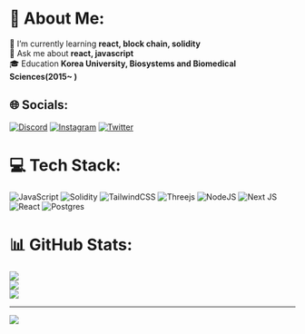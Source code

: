 # 💫 About Me:
🌱 I’m currently learning **react, block chain, solidity**<br>💬 Ask me about **react, javascript**<br>🎓 Education **Korea University, Biosystems and Biomedical Sciences(2015~ )**


## 🌐 Socials:
[![Discord](https://img.shields.io/badge/Discord-%237289DA.svg?logo=discord&logoColor=white)](htttps://discord.gg/tomo#0486) [![Instagram](https://img.shields.io/badge/Instagram-%23E4405F.svg?logo=Instagram&logoColor=white)](https://instagram.com/tonynotmorty) [![Twitter](https://img.shields.io/badge/Twitter-%231DA1F2.svg?logo=Twitter&logoColor=white)](https://twitter.com/tomodadev) 

# 💻 Tech Stack:
![JavaScript](https://img.shields.io/badge/javascript-%23323330.svg?style=for-the-badge&logo=javascript&logoColor=%23F7DF1E) ![Solidity](https://img.shields.io/badge/Solidity-%23363636.svg?style=for-the-badge&logo=solidity&logoColor=white) ![TailwindCSS](https://img.shields.io/badge/tailwindcss-%2338B2AC.svg?style=for-the-badge&logo=tailwind-css&logoColor=white) ![Threejs](https://img.shields.io/badge/threejs-black?style=for-the-badge&logo=three.js&logoColor=white) ![NodeJS](https://img.shields.io/badge/node.js-6DA55F?style=for-the-badge&logo=node.js&logoColor=white) ![Next JS](https://img.shields.io/badge/Next-black?style=for-the-badge&logo=next.js&logoColor=white) ![React](https://img.shields.io/badge/react-%2320232a.svg?style=for-the-badge&logo=react&logoColor=%2361DAFB) ![Postgres](https://img.shields.io/badge/postgres-%23316192.svg?style=for-the-badge&logo=postgresql&logoColor=white)
# 📊 GitHub Stats:
![](https://github-readme-stats.vercel.app/api?username=tonynotmorty&theme=blue-green&hide_border=true&include_all_commits=true&count_private=true)<br/>
![](https://github-readme-streak-stats.herokuapp.com/?user=tonynotmorty&theme=blue-green&hide_border=true)<br/>
![](https://github-readme-stats.vercel.app/api/top-langs/?username=tonynotmorty&theme=blue-green&hide_border=true&include_all_commits=true&count_private=true&layout=compact)

---
[![](https://visitcount.itsvg.in/api?id=tonynotmorty&icon=0&color=3)](https://visitcount.itsvg.in)
